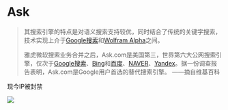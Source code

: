 # Ask

> 其搜索引擎的特点是对语义搜索支持较优，同时结合了传统的关键字搜索，技术实现上介于[Google搜索](https://zh.wikipedia.org/wiki/Google%E6%90%9C%E7%B4%A2)和[Wolfram Alpha](https://zh.wikipedia.org/wiki/Wolfram_Alpha)之间。
>
> 雅虎微软搜索业务合并之后，Ask.com是美国第三，世界第六大公网搜索引擎，仅次于[Google搜索](https://zh.wikipedia.org/wiki/Google%E6%90%9C%E7%B4%A2)、[Bing](https://zh.wikipedia.org/wiki/Bing)和[百度](https://zh.wikipedia.org/wiki/%E7%99%BE%E5%BA%A6)、[NAVER](https://zh.wikipedia.org/wiki/NAVER)、[Yandex](https://zh.wikipedia.org/wiki/Yandex)。据一份调查报告表明，Ask.com是Google用户首选的替代搜索引擎。 ——摘自维基百科

现今IP被封禁

![](https://raw.githubusercontent.com/loremwalker/fq-book/master/images/2018-04-30_140950.png)

